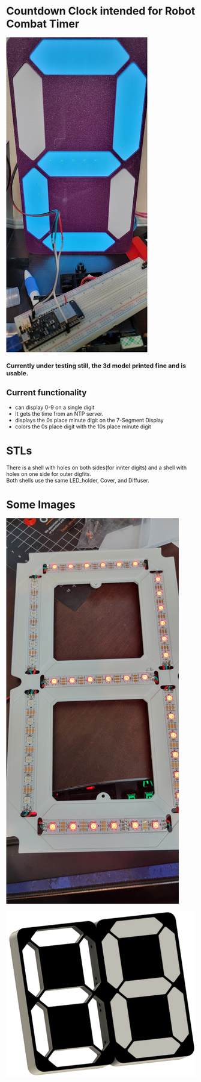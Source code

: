 # Countdown Clock intended for Robot Combat Timer
![Printed Example](img/testing.jpg)
  
### Currently under testing still, the 3d model printed fine and is usable.
##   
## Current functionality  
* can display 0-9 on a single digit
* It gets the time from an NTP server.
* displays the 0s place minute digit on the 7-Segment Display
* colors the 0s place digit with the 10s place minute digit
 

# STLs
There is a shell with holes on both sides(for innter digits) and a shell with holes on one side for outer digfits.  
Both shells use the same LED_holder, Cover, and Diffuser.

# Some Images
![Printed Example](img/backplate.jpg)
  
![Cad Example](./img/cad.png)